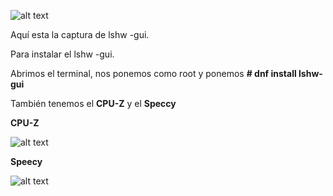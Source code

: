 ![alt text](https://user-images.githubusercontent.com/43348980/47669872-24058700-dbac-11e8-9147-6920273417e3.PNG)

Aquí esta la captura de lshw -gui.

Para instalar el lshw -gui.

Abrimos el terminal, nos ponemos como root y ponemos **# dnf install lshw-gui**



También tenemos el **CPU-Z** y el **Speccy**


**CPU-Z**

![alt text](https://user-images.githubusercontent.com/43348980/47796817-63a3ae80-dd25-11e8-93d4-31c29fa7def0.PNG)




**Speecy** 


![alt text]()
